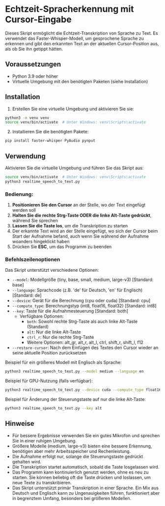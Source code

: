 # Echtzeit-Spracherkennung mit Cursor-Eingabe

Dieses Skript ermöglicht die Echtzeit-Transkription von Sprache zu Text. Es verwendet das Faster-Whisper-Modell, um gesprochene Sprache zu erkennen und gibt den erkannten Text an der aktuellen Cursor-Position aus, als ob Sie ihn getippt hätten.

## Voraussetzungen

- Python 3.9 oder höher
- Virtuelle Umgebung mit den benötigten Paketen (siehe Installation)

## Installation

1. Erstellen Sie eine virtuelle Umgebung und aktivieren Sie sie:

```bash
python3 -m venv venv
source venv/bin/activate  # Unter Windows: venv\Scripts\activate
```

2. Installieren Sie die benötigten Pakete:

```bash
pip install faster-whisper PyAudio pynput
```

## Verwendung

Aktivieren Sie die virtuelle Umgebung und führen Sie das Skript aus:

```bash
source venv/bin/activate  # Unter Windows: venv\Scripts\activate
python3 realtime_speech_to_text.py
```

### Bedienung:

1. **Positionieren Sie den Cursor** an der Stelle, wo der Text eingefügt werden soll
2. **Halten Sie die rechte Strg-Taste ODER die linke Alt-Taste gedrückt**, während Sie sprechen
3. **Lassen Sie die Taste los**, um die Transkription zu starten
4. Der erkannte Text wird an der Stelle eingefügt, wo sich der Cursor beim Start der Aufnahme befand, auch wenn Sie während der Aufnahme woanders hingeklickt haben
5. Drücken Sie **ESC**, um das Programm zu beenden

### Befehlszeilenoptionen

Das Skript unterstützt verschiedene Optionen:

- `--model`: Modellgröße (tiny, base, small, medium, large-v3) [Standard: base]
- `--language`: Sprachcode (z.B. 'de' für Deutsch, 'en' für Englisch) [Standard: de]
- `--device`: Gerät für die Berechnung (cpu oder cuda) [Standard: cpu]
- `--compute_type`: Berechnungstyp (int8, float16, float32) [Standard: int8]
- `--key`: Taste für die Aufnahmesteuerung [Standard: both]
  - Verfügbare Optionen:
    - `both`: Sowohl rechte Strg-Taste als auch linke Alt-Taste (Standard)
    - `alt`: Nur die linke Alt-Taste
    - `ctrl_r`: Nur die rechte Strg-Taste
    - Weitere Optionen: alt_gr, alt_r, alt_l, ctrl, shift_r, shift_l, f12
- `--restore-cursor`: Nach dem Einfügen des Textes den Cursor wieder an seine aktuelle Position zurücksetzen

Beispiel für ein größeres Modell mit Englisch als Sprache:

```bash
python3 realtime_speech_to_text.py --model medium --language en
```

Beispiel für GPU-Nutzung (falls verfügbar):

```bash
python3 realtime_speech_to_text.py --device cuda --compute_type float16
```

Beispiel für Änderung der Steuerungstaste auf nur die linke Alt-Taste:

```bash
python3 realtime_speech_to_text.py --key alt
```

## Hinweise

- Für bessere Ergebnisse verwenden Sie ein gutes Mikrofon und sprechen Sie in einer ruhigen Umgebung.
- Größere Modelle (medium, large-v3) bieten eine bessere Erkennung, benötigen aber mehr Arbeitsspeicher und Rechenleistung.
- Die Aufnahme erfolgt nur, solange die Steuerungstaste gedrückt gehalten wird.
- Die Transkription startet automatisch, sobald die Taste losgelassen wird.
- Das Programm kann kontinuierlich genutzt werden, ohne es neu zu starten. Sie können beliebig oft die Taste drücken und loslassen, um neue Texte zu transkribieren.
- Das Skript unterstützt primär Transkription in einer Sprache. Ein Mix aus Deutsch und Englisch kann zu Ungenauigkeiten führen, funktioniert aber in begrenztem Umfang, besonders bei größeren Modellen.
